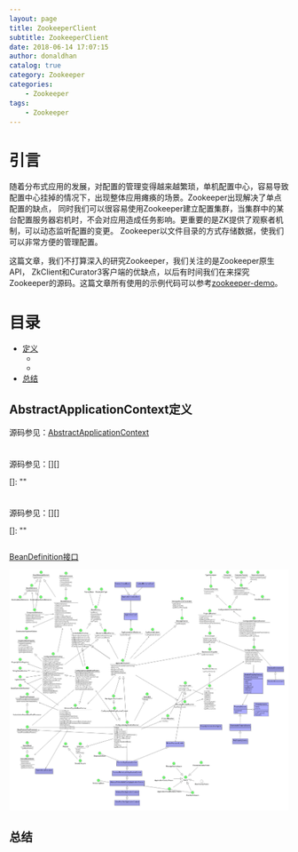 ```yaml
---
layout: page
title: ZookeeperClient
subtitle: ZookeeperClient
date: 2018-06-14 17:07:15
author: donaldhan
catalog: true
category: Zookeeper
categories:
    - Zookeeper
tags:
    - Zookeeper
---
```


# 引言
随着分布式应用的发展，对配置的管理变得越来越繁琐，单机配置中心，容易导致配置中心挂掉的情况下，出现整体应用瘫痪的场景。Zookeeper出现解决了单点配置的缺点，
同时我们可以很容易使用Zookeeper建立配置集群，当集群中的某台配置服务器宕机时，不会对应用造成任务影响。更重要的是ZK提供了观察者机制，可以动态监听配置的变更。
Zookeeper以文件目录的方式存储数据，使我们可以非常方便的管理配置。

这篇文章，我们不打算深入的研究Zookeeper，我们关注的是Zookeeper原生API， ZkClient和Curator3客户端的优缺点，以后有时间我们在来探究Zookeeper的源码。这篇文章所有使用的示例代码可以参考[zookeeper-demo][]。





# 目录
* [定义](abstractapplicationcontext定义)
    * [](#)
    * [](#)
* [总结](#总结)

## AbstractApplicationContext定义
源码参见：[AbstractApplicationContext][]

[AbstractApplicationContext]: "AbstractApplicationContext"

```java
```


###
源码参见：[][]

[]: ""

```java
```


###
源码参见：[][]

[]: ""

```java
```

[zookeeper-demo]:https://github.com/Donaldhan/zookeeper-demo "zookeeper-demo"

[BeanDefinition接口][]

![BeanDefinition](/image/spring-context/BeanDefinition.png)

[BeanDefinition接口]:https://donaldhan.github.io/spring-framework/2017/12/26/BeanDefinition%E6%8E%A5%E5%8F%A3%E5%AE%9A%E4%B9%89.html "BeanDefinition接口"

## 总结
